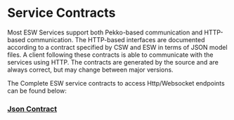# Service Contracts

Most ESW Services support both Pekko-based communication and HTTP-based communication. The HTTP-based interfaces
are documented according to a contract specified by CSW and ESW in terms of JSON model files. A client following
these contracts is able to communicate with the services using HTTP. The contracts are generated by the source and
are always correct, but may change between major versions.

The Complete ESW service contracts to access Http/Websocket endpoints can be found below:
### [Json Contract](https://github.com/tmtsoftware/tmtsoftware.github.io/tree/master/esw/$version$/contracts)
